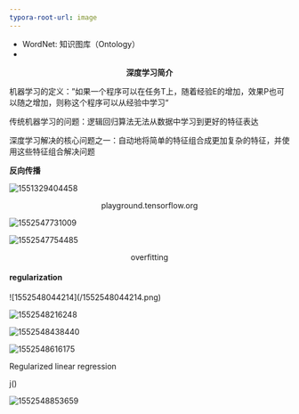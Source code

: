```yaml
---
typora-root-url: image
---
```


- WordNet: 知识图库（Ontology）
- 

<center><b>深度学习简介</b></center>

机器学习的定义：”如果一个程序可以在任务T上，随着经验E的增加，效果P也可以随之增加，则称这个程序可以从经验中学习“

传统机器学习的问题：逻辑回归算法无法从数据中学习到更好的特征表达

深度学习解决的核心问题之一：自动地将简单的特征组合成更加复杂的特征，并使用这些特征组合解决问题

**反向传播**

![1551329404458](/../1551329404458.png)



<center>playground.tensorflow.org</center>

![1552547731009](/1552547731009.png)

![1552547754485](/1552547754485.png)

<center>overfitting</center>

<h4>
    regularization</h4>
![1552548044214](/1552548044214.png)





![1552548216248](/1552548216248.png)

![1552548438440](/1552548438440.png)

![1552548616175](/1552548616175.png)



Regularized linear regression

j()

![1552548853659](/1552548853659.png)

